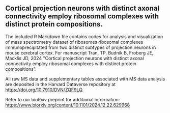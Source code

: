 ## Cortical projection neurons with distinct axonal connectivity employ ribosomal complexes with distinct protein compositions.

The included R Markdown file contains codes for analysis and visualization of mass spectrometry dataset of ribosomes ribosomal complexes immunoprecipitated from two distinct subtypes of projection neurons in mouse cerebral cortex. For manuscript Tran, TP, Budnik B, Froberg JE, Macklis JD, 2024 "Cortical projection neurons with distinct axonal connectivity employ ribosomal complexes with distinct protein compositions".

All raw MS data and supplementary tables associated with MS data analysis are deposited in the Harvard Dataverse repository at https://doi.org/10.7910/DVN/ZQF9LQ.

Refer to our bioRxiv preprint for additional information: https://www.biorxiv.org/content/10.1101/2024.12.22.629968
